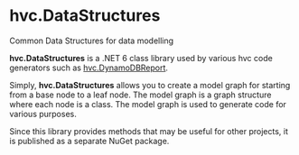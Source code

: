 # hvc.DataStructures
Common Data Structures for data modelling

**hvc.DataStructures** is a .NET 6 class library used by various hvc code generators such as [hvc.DynamoDBReport](https://github.com/keturk/hvc.DynamoDBReport).

Simply, **hvc.DataStructures** allows you to create a model graph for starting from a base node to a leaf node. The model graph is a graph structure where each node is a class. The model graph is used to generate code for various purposes.

Since this library provides methods that may be useful for other projects, it is published as a separate NuGet package.
